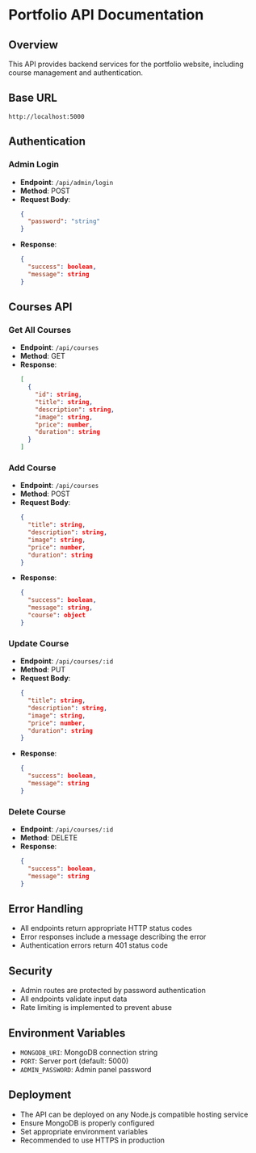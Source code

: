 # Portfolio API Documentation

## Overview
This API provides backend services for the portfolio website, including course management and authentication.

## Base URL
`http://localhost:5000`

## Authentication

### Admin Login
- **Endpoint**: `/api/admin/login`
- **Method**: POST
- **Request Body**:
  ```json
  {
    "password": "string"
  }
  ```
- **Response**:
  ```json
  {
    "success": boolean,
    "message": string
  }
  ```

## Courses API

### Get All Courses
- **Endpoint**: `/api/courses`
- **Method**: GET
- **Response**:
  ```json
  [
    {
      "id": string,
      "title": string,
      "description": string,
      "image": string,
      "price": number,
      "duration": string
    }
  ]
  ```

### Add Course
- **Endpoint**: `/api/courses`
- **Method**: POST
- **Request Body**:
  ```json
  {
    "title": string,
    "description": string,
    "image": string,
    "price": number,
    "duration": string
  }
  ```
- **Response**:
  ```json
  {
    "success": boolean,
    "message": string,
    "course": object
  }
  ```

### Update Course
- **Endpoint**: `/api/courses/:id`
- **Method**: PUT
- **Request Body**:
  ```json
  {
    "title": string,
    "description": string,
    "image": string,
    "price": number,
    "duration": string
  }
  ```
- **Response**:
  ```json
  {
    "success": boolean,
    "message": string
  }
  ```

### Delete Course
- **Endpoint**: `/api/courses/:id`
- **Method**: DELETE
- **Response**:
  ```json
  {
    "success": boolean,
    "message": string
  }
  ```

## Error Handling
- All endpoints return appropriate HTTP status codes
- Error responses include a message describing the error
- Authentication errors return 401 status code

## Security
- Admin routes are protected by password authentication
- All endpoints validate input data
- Rate limiting is implemented to prevent abuse

## Environment Variables
- `MONGODB_URI`: MongoDB connection string
- `PORT`: Server port (default: 5000)
- `ADMIN_PASSWORD`: Admin panel password

## Deployment
- The API can be deployed on any Node.js compatible hosting service
- Ensure MongoDB is properly configured
- Set appropriate environment variables
- Recommended to use HTTPS in production
